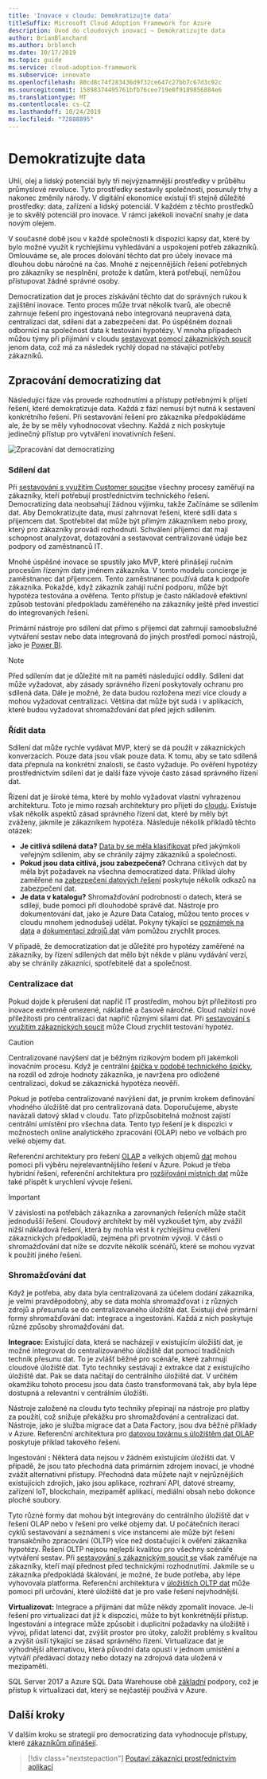 ```yaml
---
title: 'Inovace v cloudu: Demokratizujte data'
titleSuffix: Microsoft Cloud Adoption Framework for Azure
description: Úvod do cloudových inovací – Demokratizujte data
author: BrianBlanchard
ms.author: brblanch
ms.date: 10/17/2019
ms.topic: guide
ms.service: cloud-adoption-framework
ms.subservice: innovate
ms.openlocfilehash: 80cd8c74f283436d9f32ce647c27bb7c67d3c92c
ms.sourcegitcommit: 15898374495761bfb76cee719e0f9189856884e6
ms.translationtype: MT
ms.contentlocale: cs-CZ
ms.lasthandoff: 10/24/2019
ms.locfileid: "72888895"
---
```

# <a name="democratize-data"></a>Demokratizujte data

Uhlí, olej a lidský potenciál byly tři nejvýznamnější prostředky v průběhu průmyslové revoluce. Tyto prostředky sestavily společnosti, posunuly trhy a nakonec změnily národy. V digitální ekonomice existují tři stejně důležité prostředky: data, zařízení a lidský potenciál. V každém z těchto prostředků je to skvělý potenciál pro inovace. V rámci jakékoli inovační snahy je data novým olejem.

V současné době jsou v každé společnosti k dispozici kapsy dat, které by bylo možné využít k rychlejšímu vyhledávání a uspokojení potřeb zákazníků. Omlouváme se, ale proces dolování těchto dat pro účely inovace má dlouhou dobu náročné na čas. Mnohé z nejcennějších řešení potřebných pro zákazníky se nesplnění, protože k datům, která potřebují, nemůžou přistupovat žádné správné osoby.

Democratization dat je proces získávání těchto dat do správných rukou k zajištění inovace. Tento proces může trvat několik tvarů, ale obecně zahrnuje řešení pro ingestovaná nebo integrovaná neupravená data, centralizaci dat, sdílení dat a zabezpečení dat. Po úspěšném doznali odborníci na společnost data k testování hypotézy. V mnoha případech můžou týmy při přijímání v cloudu [sestavovat pomocí zákaznických soucit](./build.md) jenom data, což má za následek rychlý dopad na stávající potřeby zákazníků.

## <a name="process-of-democratizing-data"></a>Zpracování democratizing dat

Následující fáze vás provede rozhodnutími a přístupy potřebnými k přijetí řešení, které demokratizuje data. Každá z fází nemusí být nutná k sestavení konkrétního řešení. Při sestavování řešení pro zákazníka předpokládáme ale, že by se měly vyhodnocovat všechny. Každá z nich poskytuje jedinečný přístup pro vytváření inovativních řešení.

![Zpracování dat democratizing](../../_images/innovate/democratize-data.png)

### <a name="share-data"></a>Sdílení dat

Při [sestavování s využitím Customer soucit](./build.md)se všechny procesy zaměřují na zákazníky, kteří potřebují prostřednictvím technického řešení. Democratizing data neobsahují žádnou výjimku, takže Začínáme se sdílením dat. Aby Demokratizujte data, musí zahrnovat řešení, které sdílí data s příjemcem dat. Spotřebitel dat může být přímým zákazníkem nebo proxy, který pro zákazníky provádí rozhodnutí. Schválení příjemci dat mají schopnost analyzovat, dotazování a sestavovat centralizované údaje bez podpory od zaměstnanců IT.

Mnohé úspěšné inovace se spustily jako MVP, které přinášejí ručním procesům řízeným daty jménem zákazníka. V tomto modelu concierge je zaměstnanec dat příjemcem. Tento zaměstnanec používá data k podpoře zákazníka. Pokaždé, když zákazník zahájí ruční podporu, může být hypotéza testována a ověřena. Tento přístup je často nákladově efektivní způsob testování předpokladu zaměřeného na zákazníky ještě před investicí do integrovaných řešení.

Primární nástroje pro sdílení dat přímo s příjemci dat zahrnují samoobslužné vytváření sestav nebo data integrovaná do jiných prostředí pomocí nástrojů, jako je [Power BI](https://docs.microsoft.com/power-bi).

> [!NOTE]
> Před sdílením dat je důležité mít na paměti následující oddíly. Sdílení dat může vyžadovat, aby zásady správného řízení poskytovaly ochranu pro sdílená data. Dále je možné, že data budou rozložena mezi více cloudy a mohou vyžadovat centralizaci. Většina dat může být sudá i v aplikacích, které budou vyžadovat shromažďování dat před jejich sdílením.

### <a name="govern-data"></a>Řídit data

Sdílení dat může rychle vydávat MVP, který se dá použít v zákaznických konverzacích. Pouze data jsou však pouze data. K tomu, aby se tato sdílená data přepnula na konkrétní znalosti, se často vyžaduje. Po ověření hypotézy prostřednictvím sdílení dat je další fáze vývoje často zásad správného řízení dat.

Řízení dat je široké téma, které by mohlo vyžadovat vlastní vyhrazenou architekturu. Toto je mimo rozsah architektury pro přijetí do [cloudu](../../index.md). Existuje však několik aspektů zásad správného řízení dat, které by měly být zváženy, jakmile je zákazníkem hypotéza. Následuje několik příkladů těchto otázek:

- **Je citlivá sdílená data?** [Data by se měla klasifikovat](../../govern/policy-compliance/data-classification.md) před jakýmkoli veřejným sdílením, aby se chránily zájmy zákazníků a společnosti.
- **Pokud jsou data citlivá, jsou zabezpečená?** Ochrana citlivých dat by měla být požadavek na všechna democratized data. Příklad úlohy zaměřené na [zabezpečení datových řešení](https://docs.microsoft.com/azure/architecture/data-guide/scenarios/securing-data-solutions) poskytuje několik odkazů na zabezpečení dat.
- **Je data v katalogu?** Shromažďování podrobností o datech, která se sdílejí, bude pomoci při dlouhodobé správě dat. Nástroje pro dokumentování dat, jako je Azure Data Catalog, můžou tento proces v cloudu mnohem jednodušeji udělat. Pokyny týkající se [poznámek na data](https://docs.microsoft.com/azure/data-catalog/data-catalog-how-to-annotate) a [dokumentaci zdrojů dat](https://docs.microsoft.com/azure/data-catalog/data-catalog-how-to-documentation) vám pomůžou zrychlit proces.

V případě, že democratization dat je důležité pro hypotézy zaměřené na zákazníky, by řízení sdílených dat mělo být někde v plánu vydávání verzí, aby se chránily zákazníci, spotřebitelé dat a společnost.

### <a name="centralize-data"></a>Centralizace dat

Pokud dojde k přerušení dat napříč IT prostředím, mohou být příležitosti pro inovace extrémně omezené, nákladné a časově náročné. Cloud nabízí nové příležitosti pro centralizaci dat napříč různými silami dat. Při [sestavování s využitím zákaznických soucit](./build.md) může Cloud zrychlit testování hypotéz.

> [!CAUTION]
> Centralizované navýšení dat je běžným rizikovým bodem při jakémkoli inovačním procesu. Když je centrální [špička v podobě technického špičky](./build.md#reduce-complexity-and-delay-technical-spikes), na rozdíl od zdroje hodnoty zákazníka, je navržena pro odložené centralizaci, dokud se zákaznická hypotéza neověří.

Pokud je potřeba centralizované navýšení dat, je prvním krokem definování vhodného úložiště dat pro centralizovaná data. Doporučujeme, abyste navázali datový sklad v cloudu. Tato přizpůsobitelná možnost zajistí centrální umístění pro všechna data. Tento typ řešení je k dispozici v možnostech online analytického zpracování (OLAP) nebo ve volbách pro velké objemy dat.

Referenční architektury pro řešení [OLAP](https://docs.microsoft.com/azure/architecture/data-guide/relational-data/online-analytical-processing) a velkých objemů [dat](https://docs.microsoft.com/azure/architecture/data-guide/big-data) mohou pomoci při výběru nejrelevantnějšího řešení v Azure. Pokud je třeba hybridní řešení, referenční architektura pro [rozšiřování místních dat](https://docs.microsoft.com/azure/architecture/data-guide/scenarios/hybrid-on-premises-and-cloud) může také přispět k urychlení vývoje řešení.

> [!IMPORTANT]
> V závislosti na potřebách zákazníka a zarovnaných řešeních může stačit jednodušší řešení. Cloudový architekt by měl vyzkoušet tým, aby zvážil nižší nákladová řešení, která by mohla vést k rychlejšímu ověření zákaznických předpokladů, zejména při prvotním vývoji. V části o shromažďování dat níže se dozvíte několik scénářů, které se mohou vyzvat k použití jiného řešení.

### <a name="collect-data"></a>Shromažďování dat

Když je potřeba, aby data byla centralizovaná za účelem dodání zákazníka, je velmi pravděpodobný, aby se data mohla shromažďovat i z různých zdrojů a přesunula se do centralizovaného úložiště dat. Existují dvě primární formy shromažďování dat: integrace a ingestování. Každá z nich poskytuje různé způsoby shromažďování dat.

**Integrace:** Existující data, která se nacházejí v existujícím úložišti dat, je možné integrovat do centralizovaného úložiště dat pomocí tradičních technik přesunu dat. To je zvlášť běžné pro scénáře, které zahrnují cloudové úložiště dat. Tyto techniky sestávají z extrakce dat z existujícího úložiště dat. Pak se data načítají do centrálního úložiště dat. V určitém okamžiku tohoto procesu jsou data často transformovaná tak, aby byla lépe dostupná a relevantní v centrálním úložišti.

Nástroje založené na cloudu tyto techniky přepínají na nástroje pro platby za použití, což snižuje překážku pro shromažďování a centralizaci dat. Nástroje, jako je služba migrace dat a Data Factory, jsou dva běžné příklady v Azure. Referenční architektura pro [datovou továrnu s úložištěm dat OLAP](https://docs.microsoft.com/azure/architecture/data-guide/relational-data/etl) poskytuje příklad takového řešení.

Ingestování **:** Některá data nejsou v žádném existujícím úložišti dat. V případě, že jsou tato přechodná data primárním zdrojem inovací, je vhodné zvážit alternativní přístupy. Přechodná data můžete najít v nejrůznějších existujících zdrojích, jako jsou aplikace, rozhraní API, datové streamy, zařízení IoT, blockchain, mezipaměť aplikací, mediální obsah nebo dokonce ploché soubory.

Tyto různé formy dat mohou být integrovány do centrálního úložiště dat v řešení OLAP nebo v řešení pro velké objemy dat. U počátečních iterací cyklů sestavování a seznámení s více instancemi ale může být řešení transakčního zpracování (OLTP) více než dostačující k ověření zákazníka hypotézy. Řešení OLTP nejsou nejlepší kvalitou pro všechny scénáře vytváření sestav. Při [sestavování s zákaznickým soucit se](./build.md) však zaměřuje na zákazníky, kteří mají přednost před technickými rozhodnutími. Jakmile se u zákazníka předpokládá škálování, je možné, že bude potřeba, aby lépe vyhovovala platforma. Referenční architektura v [úložištích OLTP dat](https://docs.microsoft.com/azure/architecture/data-guide/relational-data/online-transaction-processing) může pomoci při určování, které úložiště dat je pro vaše řešení nejvhodnější.

**Virtualizovat:** Integrace a přijímání dat může někdy zpomalit inovace. Je-li řešení pro virtualizaci dat již k dispozici, může to být konkrétnější přístup. Ingestování a integrace může způsobit i duplicitní požadavky na úložiště i vývoj, přidat latenci dat, zvýšit prostor pro útoky, založit problémy s kvalitou a zvýšit úsilí týkající se zásad správného řízení. Virtualizace dat je výhodnější alternativou, která původní data opustí v jednom umístění a vytváří předávací dotazy nebo dotazy na zdrojová data uložená v mezipaměti.

SQL Server 2017 a Azure SQL Data Warehouse obě [základní](/sql/relational-databases/polybase/polybase-guide) podpory, což je přístup k virtualizaci dat, který se nejčastěji používá v Azure.

## <a name="next-steps"></a>Další kroky

V dalším kroku se strategií pro democratizing data vyhodnocuje přístupy, které [zákazníkům přinášejí](./apps.md).

> [!div class="nextstepaction"]
> [Poutaví zákazníci prostřednictvím aplikací](./apps.md)

